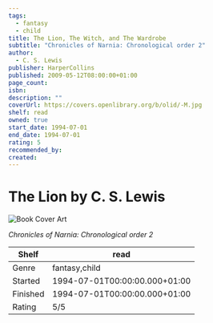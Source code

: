 ```yaml
---
tags:
  - fantasy
  - child
title: The Lion, The Witch, and The Wardrobe
subtitle: "Chronicles of Narnia: Chronological order 2"
author:
  - C. S. Lewis
publisher: HarperCollins
published: 2009-05-12T08:00:00+01:00
page_count:
isbn:
description: ""
coverUrl: https://covers.openlibrary.org/b/olid/-M.jpg
shelf: read
owned: true
start_date: 1994-07-01
end_date: 1994-07-01
rating: 5
recommended_by:
created:
---
```


# The Lion by C. S. Lewis

![Book Cover Art](https://covers.openlibrary.org/b/olid/-M.jpg)

_Chronicles of Narnia: Chronological order 2_

| Shelf | read |
| --- | --- |
| Genre | fantasy,child |
| Started | 1994-07-01T00:00:00.000+01:00 |
| Finished | 1994-07-01T00:00:00.000+01:00 |
| Rating | 5/5 |

